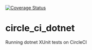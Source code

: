 [![Coverage Status](https://coveralls.io/repos/github/AmateurIndian/circle_ci_dotnet/badge.svg?branch=master)](https://coveralls.io/github.com/AmateurIndian/circle_ci_dotnet?branch=master)
# circle_ci_dotnet
Running dotnet XUnit tests on CircleCI 
